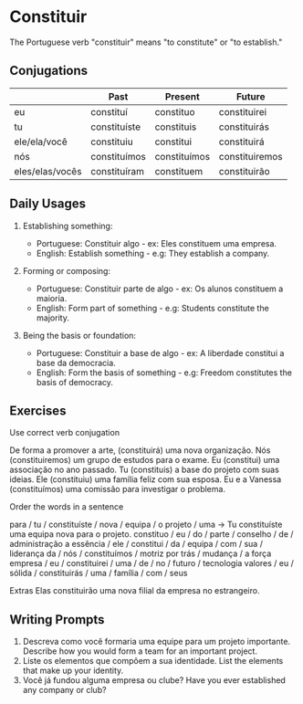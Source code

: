 # Constituir

The Portuguese verb "constituir" means "to constitute" or "to establish."

## Conjugations

|                 | Past         | Present      | Future         |
| --------------- | ------------ | ------------ | -------------- |
| eu              | constituí    | constituo    | constituirei   |
| tu              | constituíste | constituis   | constituirás   |
| ele/ela/você    | constituiu   | constitui    | constituirá    |
| nós             | constituímos | constituímos | constituiremos |
| eles/elas/vocês | constituíram | constituem   | constituirão   |

## Daily Usages

1. Establishing something:

   - Portuguese: Constituir algo - ex: Eles constituem uma empresa.
   - English: Establish something - e.g: They establish a company.

2. Forming or composing:

   - Portuguese: Constituir parte de algo - ex: Os alunos constituem a maioria.
   - English: Form part of something - e.g: Students constitute the majority.

3. Being the basis or foundation:

   - Portuguese: Constituir a base de algo - ex: A liberdade constitui a base da democracia.
   - English: Form the basis of something - e.g: Freedom constitutes the basis of democracy.

## Exercises

Use correct verb conjugation

De forma a promover a arte, (constituirá) uma nova organização.
Nós (constituiremos) um grupo de estudos para o exame.
Eu (constitui) uma associação no ano passado.
Tu (constituis) a base do projeto com suas ideias.
Ele (constituiu) uma família feliz com sua esposa.
Eu e a Vanessa (constituímos) uma comissão para investigar o problema.

Order the words in a sentence

para / tu / constituíste / nova / equipa / o projeto / uma -> Tu constituíste uma equipa nova para o projeto.
constituo / eu / do / parte / conselho / de / administração
a essência / ele / constitui / da / equipa / com / sua / liderança
da / nós / constituímos / motriz por trás / mudança / a força
empresa / eu / constituirei / uma / de / no / futuro / tecnologia
valores / eu / sólida / constituirás / uma / família / com / seus

Extras
Elas constituirão uma nova filial da empresa no estrangeiro.

## Writing Prompts

1. Descreva como você formaria uma equipe para um projeto importante. Describe how you would form a team for an important project.
2. Liste os elementos que compõem a sua identidade. List the elements that make up your identity.
3. Você já fundou alguma empresa ou clube? Have you ever established any company or club?
